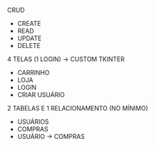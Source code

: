 CRUD
 - CREATE
 - READ
 - UPDATE
 - DELETE

4 TELAS (1 LOGIN) -> CUSTOM TKINTER
 - CARRINHO
 - LOJA
 - LOGIN
 - CRIAR USUÁRIO

2 TABELAS E 1 RELACIONAMENTO (NO MÍNIMO)
 - USUÁRIOS
 - COMPRAS
 - USUÁRIO -> COMPRAS